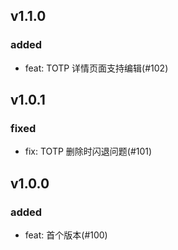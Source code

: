 ## v1.1.0

### added

- feat: TOTP 详情页面支持编辑(#102)

## v1.0.1

### fixed

- fix: TOTP 删除时闪退问题(#101)

## v1.0.0

### added

- feat: 首个版本(#100)